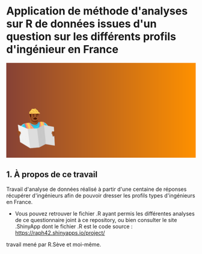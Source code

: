 # Application de méthode d'analyses sur R de données issues d'un question sur les différents profils d'ingénieur en France
![](https://github.com/bil-ela/profil_ingenieur/blob/main/banner-2.png)

## 1. À propos de ce travail

Travail d'analyse de données réalisé à partir d'une centaine de réponses récupérer d'ingénieurs afin de pouvoir dresser les profils types d'ingénieurs en France.

* Vous pouvez retrouver le fichier .R ayant permis les différentes analyses de ce questionnaire joint à ce repository, ou bien consulter le site .ShinyApp dont le fichier .R est le code source : https://raph42.shinyapps.io/project/

travail mené par R.Sève et moi-même.
